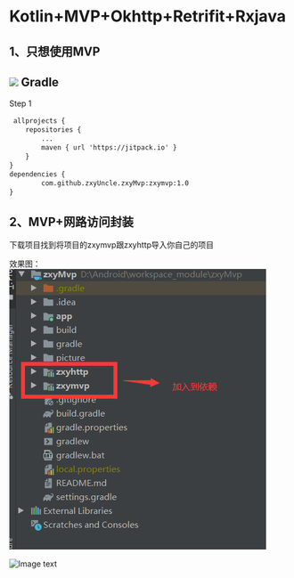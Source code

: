 # Kotlin+MVP+Okhttp+Retrifit+Rxjava
1、只想使用MVP
-----
[![](https://jitpack.io/v/zxyUncle/zxyMvp.svg)](https://jitpack.io/#zxyUncle/zxyMvp)
Gradle
-----
Step 1


     allprojects {
		repositories {
			...
			maven { url 'https://jitpack.io' }
		}
	}
	dependencies {
	        com.github.zxyUncle.zxyMvp:zxymvp:1.0
	}

2、MVP+网路访问封装
-----
下载项目找到将项目的zxymvp跟zxyhttp导入你自己的项目

效果图：    
![Image text](https://github.com/zxyUncle/zxyMvp/blob/master/picture/aaa.png)    

![Image text](https://github.com/zxyUncle/zxyMvp/blob/master/picture/mvp.gif)

